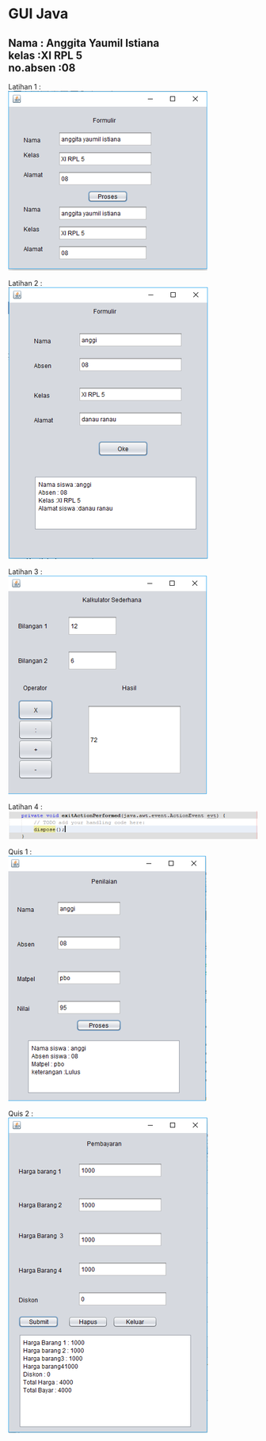 # GUI Java

Nama : Anggita Yaumil Istiana<br>
kelas :XI RPL 5<br>
no.absen :08<br>
----------------------------------

Latihan 1 : <br>
![alt text](https://github.com/istianaa/GUI/blob/master/lat1c.PNG)<br>

Latihan 2 : <br>
![alt text](https://github.com/istianaa/GUI/blob/master/lat2c.PNG)<br>

Latihan 3 : <br>
![alt text](https://github.com/istianaa/GUI/blob/master/lat3f.PNG)<br>

Latihan 4 : <br>
![alt text](https://github.com/istianaa/GUI/blob/master/lat4e.PNG)<br>

Quis 1 : <br>
![alt text](https://github.com/istianaa/GUI/blob/master/quis1c.PNG)<br>

Quis 2 : <br>
![alt text](https://github.com/istianaa/GUI/blob/master/quis2c.PNG)<br>
